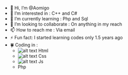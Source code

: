 - 👋 Hi, I’m @Aomigo
- 👀 I’m interested in : C++ and C#
- 🌱 I’m currently learning : Php and Sql
- 💞️ I’m looking to collaborate : On anything in my reach
- 📫 How to reach me : Via email
- ⚡ Fun fact: I started learning codes only 1.5 years ago
- 🍀 Coding in :
  -  ![alt text](https://www.google.com/imgres?q=html%20logo&imgurl=https%3A%2F%2Fe7.pngegg.com%2Fpngimages%2F410%2F100%2Fpng-clipart-web-development-html-responsive-web-design-logo-javascript-html-angle-web-design-thumbnail.png&imgrefurl=https%3A%2F%2Fwww.pngegg.com%2Fen%2Fsearch%3Fq%3Dhtml&docid=6GtrJIMcCCYJdM&tbnid=8_qMuDSCvAL2wM&vet=12ahUKEwiUlNDmkpWJAxWZUKQEHak4MXMQM3oECBsQAA..i&w=348&h=395&hcb=2&ved=2ahUKEwiUlNDmkpWJAxWZUKQEHak4MXMQM3oECBsQAA) Html
  -  ![alt text](https://www.google.com/imgres?q=css%20logo&imgurl=https%3A%2F%2Fcdn.worldvectorlogo.com%2Flogos%2Fcss-3.svg&imgrefurl=https%3A%2F%2Fworldvectorlogo.com%2Ffr%2Flogo%2Fcss&docid=sy772iCI3N21oM&tbnid=y_9BJ2BWAALrjM&vet=12ahUKEwjJmqr2kpWJAxVoU6QEHUSTCD8QM3oECH8QAA..i&w=2183&h=2500&hcb=2&ved=2ahUKEwjJmqr2kpWJAxVoU6QEHUSTCD8QM3oECH8QAA) Css
  -  ![alt text](https://www.google.com/imgres?q=js%20logo&imgurl=https%3A%2F%2Fi.pinimg.com%2F736x%2F13%2F40%2F7c%2F13407c12f50f08d328800c3caef43f61.jpg&imgrefurl=https%3A%2F%2Fin.pinterest.com%2Fpin%2Fjavascript-logo-js--885027764250592646%2F&docid=Y_6aMqPyiyjQFM&tbnid=tEfpTwwSrqz-tM&vet=12ahUKEwjaw8SKk5WJAxU9UaQEHSkxBYAQM3oECD0QAA..i&w=735&h=836&hcb=2&ved=2ahUKEwjaw8SKk5WJAxU9UaQEHSkxBYAQM3oECD0QAA) Js
  -  Php


<!---
Aomigo/Aomigo is a ✨ special ✨ repository because its `README.md` (this file) appears on your GitHub profile.
You can click the Preview link to take a look at your changes.
--->
